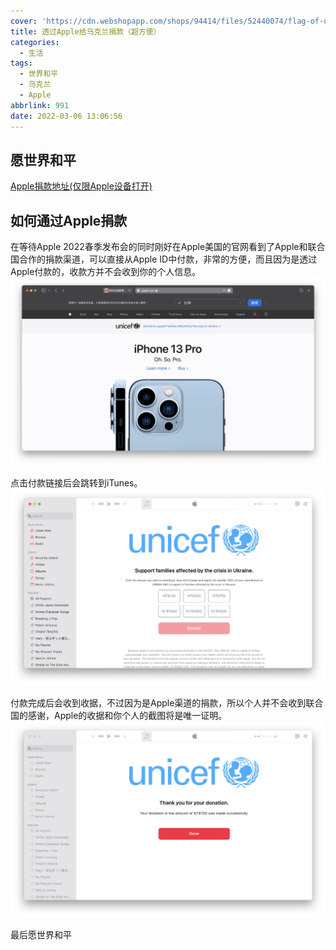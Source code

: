 ```yaml
---
cover: 'https://cdn.webshopapp.com/shops/94414/files/52440074/flag-of-ukraine.jpg'
title: 透过Apple给乌克兰捐款（超方便）
categories:
  - 生活
tags:
  - 世界和平
  - 乌克兰
  - Apple
abbrlink: 991
date: 2022-03-06 13:06:56
---
```

## 愿世界和平
[Apple捐款地址(仅限Apple设备打开)](itmss://buy.itunes.apple.com/WebObjects/MZFinance.woa/wa/buyCharityGiftWizard?charity=10220)
## 如何通过Apple捐款
在等待Apple 2022春季发布会的同时刚好在Apple美国的官网看到了Apple和联合国合作的捐款渠道，可以直接从Apple ID中付款，非常的方便，而且因为是透过Apple付款的，收款方并不会收到你的个人信息。
![Apple美国官网](https://raw.githubusercontent.com/mengxiaozhi/dowload/gh-pages/Screen%20Shot%202022-03-06%20at%2010.14.17%20AM.png)

点击付款链接后会跳转到iTunes。
![iTunes商店](https://raw.githubusercontent.com/mengxiaozhi/dowload/gh-pages/Screen%20Shot%202022-03-06%20at%2010.15.21%20AM.png)

付款完成后会收到收据，不过因为是Apple渠道的捐款，所以个人并不会收到联合国的感谢，Apple的收据和你个人的截图将是唯一证明。
![付款完成](https://raw.githubusercontent.com/mengxiaozhi/dowload/gh-pages/Screen%20Shot%202022-03-06%20at%2012.48.49%20PM.png)

最后愿世界和平